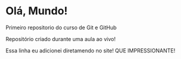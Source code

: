 # Olá, Mundo!
 Primeiro repositorio do curso de Git e GitHub

Repositório criado durante uma aula ao vivo!

Essa linha eu adicionei diretamendo no site! QUE IMPRESSIONANTE!
